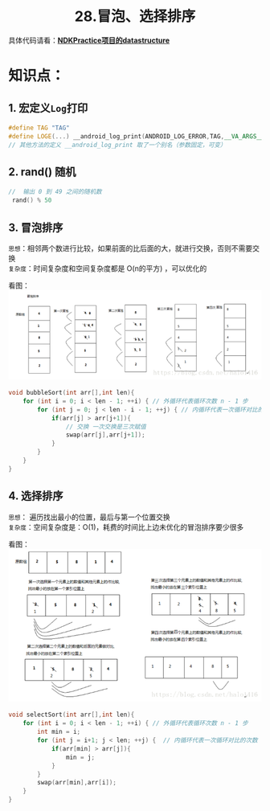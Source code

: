 # <center>28.冒泡、选择排序<center>

具体代码请看：**[NDKPractice项目的datastructure](https://github.com/EastUp/NDKPractice/tree/master/datastructure28bubbleselectsort)**

# 知识点：

## 1. 宏定义`Log`打印

```c++
#define TAG "TAG"
#define LOGE(...) __android_log_print(ANDROID_LOG_ERROR,TAG,__VA_ARGS__)
// 其他方法的定义 __android_log_print 取了一个别名（参数固定，可变）
```

## 2. rand() 随机

```c++
//  输出 0 到 49 之间的随机数
 rand() % 50
```

## 3. 冒泡排序

`思想`：相邻两个数进行比较，如果前面的比后面的大，就进行交换，否则不需要交换  
`复杂度`：时间复杂度和空间复杂度都是 O(n的平方) ，可以优化的

看图：
![](../pic/冒泡思想.png)

```c++
void bubbleSort(int arr[],int len){
    for (int i = 0; i < len - 1; ++i) { // 外循环代表循环次数 n - 1 步
        for (int j = 0; j < len - i - 1; ++j) { // 内循环代表一次循环对比的次数 n-1,n-2,n-3,1
            if(arr[j] > arr[j+1]){
                // 交换 一次交换是三次赋值
                swap(arr[j],arr[j+1]);
            }
        }
    }
}
```

## 4. 选择排序

`思想`： 遍历找出最小的位置，最后与第一个位置交换  
`复杂度`：空间复杂度是：O(1)，耗费的时间比上边未优化的冒泡排序要少很多

看图：
![](../pic/选择排序思想.png)

```c++
void selectSort(int arr[],int len){
    for (int i = 0; i < len - 1; ++i) { // 外循环代表循环次数 n - 1 步
        int min = i;
        for (int j = i+1; j < len; ++j) {  // 内循环代表一次循环对比的次数
            if(arr[min] > arr[j]){
                min = j;
            }
        }
        swap(arr[min],arr[i]);
    }
}
```





















